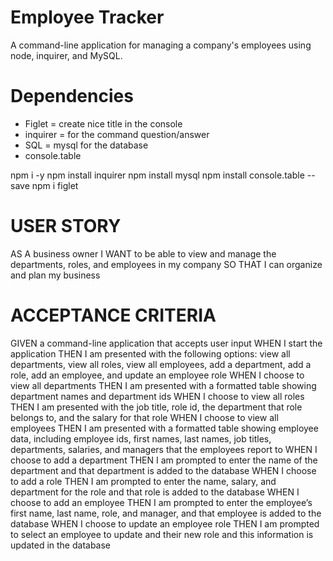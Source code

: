 # Employee Tracker
A command-line application for managing a company's employees using node, inquirer, and MySQL.

# Dependencies
- Figlet = create nice title in the console
- inquirer = for the command question/answer
- SQL = mysql for the database
- console.table

npm i -y
npm install inquirer
npm install mysql
npm install console.table --save
npm i figlet

# USER STORY
AS A business owner
I WANT to be able to view and manage the departments, roles, and employees in my company
SO THAT I can organize and plan my business

# ACCEPTANCE CRITERIA
GIVEN a command-line application that accepts user input
WHEN I start the application
THEN I am presented with the following options: view all departments, view all roles, view all employees, add a department, add a role, add an employee, and update an employee role
WHEN I choose to view all departments
THEN I am presented with a formatted table showing department names and department ids
WHEN I choose to view all roles
THEN I am presented with the job title, role id, the department that role belongs to, and the salary for that role
WHEN I choose to view all employees
THEN I am presented with a formatted table showing employee data, including employee ids, first names, last names, job titles, departments, salaries, and managers that the employees report to
WHEN I choose to add a department
THEN I am prompted to enter the name of the department and that department is added to the database
WHEN I choose to add a role
THEN I am prompted to enter the name, salary, and department for the role and that role is added to the database
WHEN I choose to add an employee
THEN I am prompted to enter the employee’s first name, last name, role, and manager, and that employee is added to the database
WHEN I choose to update an employee role
THEN I am prompted to select an employee to update and their new role and this information is updated in the database
